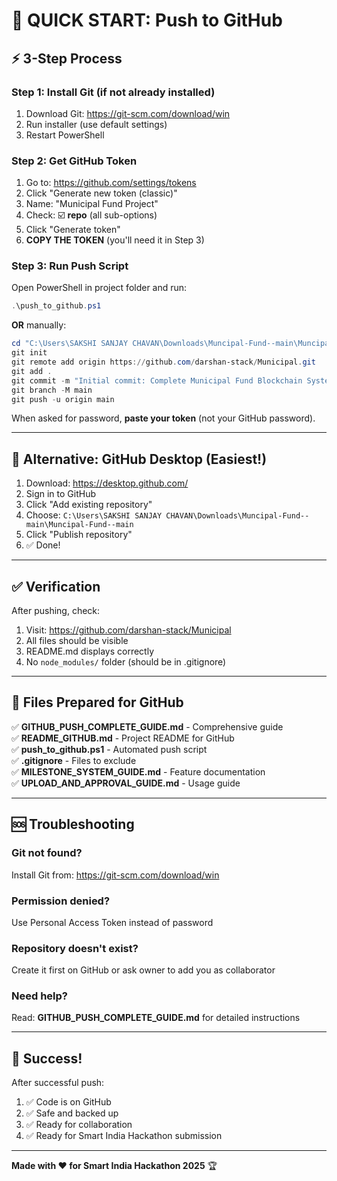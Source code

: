# 🚀 QUICK START: Push to GitHub

## ⚡ 3-Step Process

### Step 1: Install Git (if not already installed)
1. Download Git: https://git-scm.com/download/win
2. Run installer (use default settings)
3. Restart PowerShell

### Step 2: Get GitHub Token
1. Go to: https://github.com/settings/tokens
2. Click "Generate new token (classic)"
3. Name: "Municipal Fund Project"
4. Check: ☑️ **repo** (all sub-options)
5. Click "Generate token"
6. **COPY THE TOKEN** (you'll need it in Step 3)

### Step 3: Run Push Script
Open PowerShell in project folder and run:
```powershell
.\push_to_github.ps1
```

**OR** manually:
```powershell
cd "C:\Users\SAKSHI SANJAY CHAVAN\Downloads\Muncipal-Fund--main\Muncipal-Fund--main"
git init
git remote add origin https://github.com/darshan-stack/Municipal.git
git add .
git commit -m "Initial commit: Complete Municipal Fund Blockchain System"
git branch -M main
git push -u origin main
```

When asked for password, **paste your token** (not your GitHub password).

---

## 🎯 Alternative: GitHub Desktop (Easiest!)

1. Download: https://desktop.github.com/
2. Sign in to GitHub
3. Click "Add existing repository"
4. Choose: `C:\Users\SAKSHI SANJAY CHAVAN\Downloads\Muncipal-Fund--main\Muncipal-Fund--main`
5. Click "Publish repository"
6. ✅ Done!

---

## ✅ Verification

After pushing, check:
1. Visit: https://github.com/darshan-stack/Municipal
2. All files should be visible
3. README.md displays correctly
4. No `node_modules/` folder (should be in .gitignore)

---

## 📝 Files Prepared for GitHub

✅ **GITHUB_PUSH_COMPLETE_GUIDE.md** - Comprehensive guide  
✅ **README_GITHUB.md** - Project README for GitHub  
✅ **push_to_github.ps1** - Automated push script  
✅ **.gitignore** - Files to exclude  
✅ **MILESTONE_SYSTEM_GUIDE.md** - Feature documentation  
✅ **UPLOAD_AND_APPROVAL_GUIDE.md** - Usage guide  

---

## 🆘 Troubleshooting

### Git not found?
Install Git from: https://git-scm.com/download/win

### Permission denied?
Use Personal Access Token instead of password

### Repository doesn't exist?
Create it first on GitHub or ask owner to add you as collaborator

### Need help?
Read: **GITHUB_PUSH_COMPLETE_GUIDE.md** for detailed instructions

---

## 🎊 Success!

After successful push:
1. ✅ Code is on GitHub
2. ✅ Safe and backed up
3. ✅ Ready for collaboration
4. ✅ Ready for Smart India Hackathon submission

---

**Made with ❤️ for Smart India Hackathon 2025** 🏆
